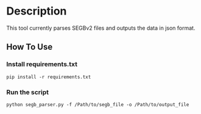 # Description

This tool currently parses SEGBv2 files and outputs the data in json format.

## How To Use

### Install requirements.txt

```shell
pip install -r requirements.txt 
```

### Run the script

```shell
python segb_parser.py -f /Path/to/segb_file -o /Path/to/output_file
```